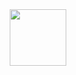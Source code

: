 <div id="header" align="center">
  <img src="https://media.tenor.com/KbXIBwtIzoYAAAAC/piano-bruce-almighty.gif" width="100"/>
</div>
